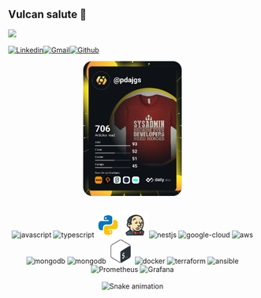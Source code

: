 ## Vulcan salute :vulcan_salute:

![](https://komarev.com/ghpvc/?username=pdaambrosio&color=red)

[![Linkedin](https://img.shields.io/badge/-paulo_daniel-blue?style=flat&logo=Linkedin&logoColor=white)](https://www.linkedin.com/in/paulo-daniel-ambrosio/)[![Gmail](https://img.shields.io/badge/-paulo_daniel-c14438?style=flat&logo=Gmail&logoColor=white)](mailto:pda.ambrosio@gmail.com)[![Github](https://img.shields.io/github/followers/pdaambrosio?label=Follow&style=social)](https://github.com/pdaambrosio)

<div align="center">
<a href="https://app.daily.dev/pdajgs"><img src="https://github.com/pdaambrosio/pdaambrosio/blob/main/devcard.svg" width="200" alt="Paulo Daniel's Dev Card"/></a>
</div>
<br />
<p align="center">
<img width="50" height="50" alt="javascript" src="https://www.svgrepo.com/show/349419/javascript.svg" />
<img width="50" height="50" alt="typescript" src="https://www.svgrepo.com/show/349540/typescript.svg" />
<img width="50" height="50" alt="python" src="./icons/icons8-python.svg">
<img width="50" height="50" alt="jenkins" src="./icons/icons8-jenkins.svg" />
<img src="https://upload.wikimedia.org/wikipedia/commons/thumb/3/39/Kubernetes_logo_without_workmark.svg/1200px-Kubernetes_logo_without_workmark.svg.png" alt="nestjs" width="50" height="50"/>
<img width="50" height="50" src="https://www.svgrepo.com/show/448223/gcp.svg" alt="google-cloud"/>
<img width="50" height="50" alt="aws" src="https://static-00.iconduck.com/assets.00/aws-icon-2048x2048-274bm1xi.png" /> 
<img width="50" height="50" alt="mongodb" src="https://www.svgrepo.com/show/331488/mongodb.svg" />
<img width="50" height="50" alt="mongodb" src="https://cdn.worldvectorlogo.com/logos/go-8.svg" />
<img width="50" height="50" alt="bash" src="./icons/bash-original.svg" />
<img width="50" height="50" alt="docker" src="https://www.svgrepo.com/show/331370/docker.svg" />
<img src="https://www.vectorlogo.zone/logos/terraformio/terraformio-icon.svg" alt="terraform" width="50" height="50"/>
<img src="https://www.vectorlogo.zone/logos/ansible/ansible-icon.svg" alt="ansible" width="50" height="50">
<img src="https://www.vectorlogo.zone/logos/prometheusio/prometheusio-icon.svg" alt="Prometheus" width="50" height="50">
<img src="https://www.vectorlogo.zone/logos/grafana/grafana-icon.svg" alt="Grafana" width="50" height="50">
<br />
<br clear="both">
<img src="https://raw.githubusercontent.com/pdaambrosio/pdaambrosio/55e351ef8c813df99ee7087f5b1b8ffb8dca6e76/snake.svg" alt="Snake animation" />
</div>
